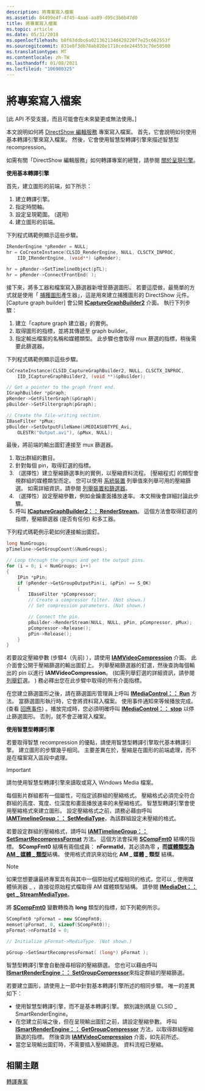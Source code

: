 ```yaml
---
description: 將專案寫入檔案
ms.assetid: 84499e4f-4f45-4aa6-aa89-d95c3b6b47d0
title: 將專案寫入檔案
ms.topic: article
ms.date: 05/31/2018
ms.openlocfilehash: b8f63ddbc6a021362134d420220f7e25c662553f
ms.sourcegitcommit: 831e8f3db78ab820e1710cede244553c70e50500
ms.translationtype: MT
ms.contentlocale: zh-TW
ms.lasthandoff: 01/08/2021
ms.locfileid: "106980325"
---
```

# <a name="writing-a-project-to-a-file"></a>將專案寫入檔案

\[此 API 不受支援，而且可能會在未來變更或無法使用。\]

本文說明如何將 [DirectShow 編輯服務](directshow-editing-services.md) 專案寫入檔案。 首先，它會說明如何使用基本轉譯引擎來寫入檔案。 然後，它會使用智慧型轉譯引擎來描述智慧型 recompression。

如需有關「DirectShow 編輯服務」如何轉譯專案的總覽，請參閱 [關於呈現引擎](about-the-render-engines.md)。

**使用基本轉譯引擎**

首先，建立圖形的前端，如下所示：

1.  建立轉譯引擎。
2.  指定時間軸。
3.  設定呈現範圍。 (選用)
4.  建立圖形的前端。

下列程式碼範例顯示這些步驟。


```C++
IRenderEngine *pRender = NULL; 
hr = CoCreateInstance(CLSID_RenderEngine, NULL, CLSCTX_INPROC,
    IID_IRenderEngine, (void**) &pRender);

hr = pRender->SetTimelineObject(pTL);
hr = pRender->ConnectFrontEnd( );
```



接下來，將多工器和檔案寫入篩選器新增至篩選圖形。 若要這麼做，最簡單的方式就是使用「 [捕獲圖形](capture-graph-builder.md)產生器」，這是用來建立捕獲圖形的 DirectShow 元件。 [Capture graph builder] 會公開 [**ICaptureGraphBuilder2**](/windows/desktop/api/Strmif/nn-strmif-icapturegraphbuilder2) 介面。 執行下列步驟：

1.  建立「capture graph 建立器」的實例。
2.  取得圖形的指標，並將其傳遞至 graph builder。
3.  指定輸出檔案的名稱和媒體類型。 此步驟也會取得 mux 篩選的指標，稍後需要此篩選器。

下列程式碼範例顯示這些步驟。


```C++
CoCreateInstance(CLSID_CaptureGraphBuilder2, NULL, CLSCTX_INPROC, 
    IID_ICaptureGraphBuilder2, (void **)&pBuilder);

// Get a pointer to the graph front end.
IGraphBuilder *pGraph;
pRender->GetFilterGraph(&pGraph);
pBuilder->SetFiltergraph(pGraph);

// Create the file-writing section.
IBaseFilter *pMux;
pBuilder->SetOutputFileName(&MEDIASUBTYPE_Avi, 
    OLESTR("Output.avi"), &pMux, NULL);
```



最後，將前端的輸出圖釘連接至 mux 篩選器。

1.  取出群組的數目。
2.  針對每個 pin，取得釘選的指標。
3.  （選擇性）建立壓縮篩選準則的實例，以壓縮資料流程。 [壓縮程式] 的類型會視群組的媒體類型而定。 您可以使用 [系統裝置](system-device-enumerator.md) 列舉值來列舉可用的壓縮篩選。 如需詳細資訊，請參閱 [列舉裝置和篩選器](enumerating-devices-and-filters.md)。
4.  （選擇性）設定壓縮參數，例如金鑰畫面播放速率。 本文稍後會詳細討論此步驟。
5.  呼叫 [**ICaptureGraphBuilder2：： RenderStream**](/windows/desktop/api/Strmif/nf-strmif-icapturegraphbuilder2-renderstream)。 這個方法會取得釘選的指標，壓縮篩選器 (是否有任何) 和多工器。

下列程式碼範例示範如何連接輸出圖釘。


```C++
long NumGroups;
pTimeline->GetGroupCount(&NumGroups);

// Loop through the groups and get the output pins.
for (i = 0; i < NumGroups; i++)
{
    IPin *pPin;
    if (pRender->GetGroupOutputPin(i, &pPin) == S_OK) 
    {
        IBaseFilter *pCompressor;
        // Create a compressor filter. (Not shown.)
        // Set compression parameters. (Not shown.)

        // Connect the pin.
        pBuilder->RenderStream(NULL, NULL, pPin, pCompressor, pMux);
        pCompressor->Release();
        pPin->Release();
    }
}
```



若要設定壓縮參數 (步驟4（先前) ），請使用 [**IAMVideoCompression**](/windows/desktop/api/Strmif/nn-strmif-iamvideocompression) 介面。 此介面會公開于壓縮篩選的輸出圖釘上。 列舉壓縮篩選器的釘選，然後查詢每個輸出的 pin 以進行 **IAMVideoCompression**。  (如需列舉釘選的詳細資訊，請參閱 [列舉釘](enumerating-pins.md)選。 ) 務必釋出您在此步驟中取得的所有介面指標。

在您建立篩選圖形之後，請在篩選圖形管理員上呼叫 [**IMediaControl：： Run**](/windows/desktop/api/Control/nf-control-imediacontrol-run) 方法。 當篩選圖形執行時，它會將資料寫入檔案。 使用事件通知來等候播放完成。  (查看 [回應事件](responding-to-events.md)) 。播放完成時，您必須明確呼叫 [**IMediaControl：： stop**](/windows/desktop/api/Control/nf-control-imediacontrol-stop) 以停止篩選圖形。 否則，就不會正確寫入檔案。

**使用智慧型轉譯引擎**

若要取得智慧 recompression 的優點，請使用智慧型轉譯引擎取代基本轉譯引擎。 建立圖形的步驟幾乎相同。 主要差異在於，壓縮是在圖形的前端處理，而不是在檔案寫入區段中處理。

> [!IMPORTANT]
> 請勿使用智慧型轉譯引擎來讀取或寫入 Windows Media 檔案。

 

每個影片群組都有一個屬性，可指定該群組的壓縮格式。 壓縮格式必須完全符合群組的高度、寬度、位深度和畫面播放速率的未壓縮格式。 智慧型轉譯引擎會使用壓縮格式來建立圖形。 設定壓縮格式之前，請務必藉由呼叫 [**IAMTimelineGroup：： SetMediaType**](iamtimelinegroup-setmediatype.md)，為該群組設定未壓縮的格式。

若要設定群組的壓縮格式，請呼叫 [**IAMTimelineGroup：： SetSmartRecompressFormat**](iamtimelinegroup-setsmartrecompressformat.md) 方法。 這個方法會採用 [**SCompFmt0**](scompfmt0.md) 結構的指標。 **SCompFmt0** 結構有兩個成員： **nFormatId**，其必須為零 **，而**[**媒體類型為 AM \_ 媒體 \_ 類型**](/windows/win32/api/strmif/ns-strmif-am_media_type)結構。 使用格式資訊來初始化 **AM \_ 媒體 \_ 類型** 結構。

> [!Note]  
> 如果您想要讓最終專案具有與其中一個原始程式檔相同的格式，您可以 \_ 使用媒體偵測器 \_ ，直接從原始程式檔取得 AM 媒體類型結構。 請參閱 [**IMediaDet：： get \_ StreamMediaType**](imediadet-get-streammediatype.md)。

 

將 [**SCompFmt0**](scompfmt0.md) 變數轉換為 **long** 類型的指標，如下列範例所示。


```C++
SCompFmt0 *pFormat = new SCompFmt0;
memset(pFormat, 0, sizeof(SCompFmt0));
pFormat->nFormatId = 0;

// Initialize pFormat->MediaType. (Not shown.)

pGroup->SetSmartRecompressFormat( (long*) pFormat );
```



智慧型轉譯引擎會自動搜尋相容的壓縮篩選。 您也可以藉由呼叫 [**ISmartRenderEngine：： SetGroupCompressor**](ismartrenderengine-setgroupcompressor.md)來指定群組的壓縮篩選。

若要建立圖形，請使用上一節中針對基本轉譯引擎所述的相同步驟。 唯一的差異如下：

-   使用智慧型轉譯引擎，而不是基本轉譯引擎。 類別識別碼是 CLSID \_ SmartRenderEngine。
-   在您建立前端之後，但在呈現輸出圖釘之前，請設定壓縮參數。 呼叫 [**ISmartRenderEngine：： GetGroupCompressor**](ismartrenderengine-getgroupcompressor.md) 方法，以取得群組壓縮篩選的指標。 然後查詢 [**IAMVideoCompression**](/windows/desktop/api/Strmif/nn-strmif-iamvideocompression) 介面，如先前所述。
-   當您呈現輸出圖釘時，不需要插入壓縮篩選。 資料流程已壓縮。

## <a name="related-topics"></a>相關主題

<dl> <dt>

[轉譯專案](rendering-a-project.md)
</dt> </dl>

 

 



